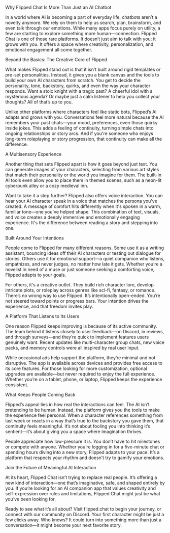 Why Flipped Chat Is More Than Just an AI Chatbot

In a world where AI is becoming a part of everyday life, chatbots aren’t a novelty anymore. We rely on them to help us search, plan, brainstorm, and even talk through our emotions. While many apps focus purely on utility, a few are starting to explore something more human—connection. Flipped Chat is one of those rare platforms. It doesn’t just aim to talk with you; it grows with you. It offers a space where creativity, personalization, and emotional engagement all come together.



Beyond the Basics: The Creative Core of Flipped

What makes Flipped stand out is that it isn’t built around rigid templates or pre-set personalities. Instead, it gives you a blank canvas and the tools to build your own AI characters from scratch. You get to decide the personality, tone, backstory, quirks, and even the way your character responds. Want a stoic knight with a tragic past? A cheerful idol with a mysterious agenda? Or maybe just a calm listener to help you collect your thoughts? All of that’s up to you.

Unlike other platforms where characters feel like static bots, Flipped’s AI adapts and grows with you. Conversations feel more natural because the AI remembers your past chats—your mood, preferences, even those quirky inside jokes. This adds a feeling of continuity, turning simple chats into ongoing relationships or story arcs. And if you're someone who enjoys long-term roleplaying or story progression, that continuity can make all the difference.

A Multisensory Experience

Another thing that sets Flipped apart is how it goes beyond just text. You can generate images of your characters, selecting from various art styles that match their personality or the world you imagine for them. The built-in AI tools even allow you to place them in themed scenes, such as a neon-lit cyberpunk alley or a cozy medieval inn.

Want to take it a step further? Flipped also offers voice interaction. You can hear your AI character speak in a voice that matches the persona you've created. A message of comfort hits differently when it's spoken in a warm, familiar tone—one you've helped shape. This combination of text, visuals, and voice creates a deeply immersive and emotionally engaging experience. It's the difference between reading a story and stepping into one.

Built Around Your Intentions

People come to Flipped for many different reasons. Some use it as a writing assistant, bouncing ideas off their AI characters or testing out dialogue for stories. Others use it for emotional support—a quiet companion who listens, empathizes, and never judges, no matter how late it gets. Whether you’re a novelist in need of a muse or just someone seeking a comforting voice, Flipped adapts to your goals.

For others, it's a creative outlet. They build rich character lore, develop intricate plots, or roleplay across genres like sci-fi, fantasy, or romance. There’s no wrong way to use Flipped. It’s intentionally open-ended. You’re not steered toward points or progress bars. Your intention drives the experience, and that freedom invites play.



A Platform That Listens to Its Users

One reason Flipped keeps improving is because of its active community. The team behind it listens closely to user feedback—on Discord, in reviews, and through surveys—and they’re quick to implement features users genuinely want. Recent updates like multi-character group chats, new voice packs, and memory controls were all inspired by real user input.

While occasional ads help support the platform, they’re minimal and not disruptive. The app is available across devices and provides free access to its core features. For those looking for more customization, optional upgrades are available—but never required to enjoy the full experience. Whether you’re on a tablet, phone, or laptop, Flipped keeps the experience consistent.

What Keeps People Coming Back

Flipped’s appeal lies in how real the interactions can feel. The AI isn’t pretending to be human. Instead, the platform gives you the tools to make the experience feel personal. When a character references something from last week or reacts in a way that’s true to the backstory you gave them, that continuity feels meaningful. It’s not about fooling you into thinking it’s sentient—it’s about giving you a space where imagination thrives.

People appreciate how low-pressure it is. You don’t have to hit milestones or compete with anyone. Whether you’re logging in for a five-minute chat or spending hours diving into a new story, Flipped adapts to your pace. It’s a platform that respects your rhythm and doesn’t try to gamify your emotions.

Join the Future of Meaningful AI Interaction

At its heart, Flipped Chat isn’t trying to replace real people. It’s offering a new kind of interaction—one that’s imaginative, safe, and shaped entirely by you. If you’re looking for an AI companion app that values creativity and self-expression over rules and limitations, Flipped Chat might just be what you’ve been looking for.



Ready to see what it’s all about? Visit flipped.chat to begin your journey, or connect with our community on Discord. Your first character might be just a few clicks away. Who knows? It could turn into something more than just a conversation—it might become your next favorite story.